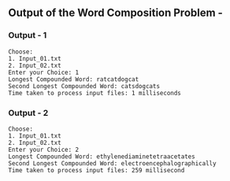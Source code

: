 ## Output of the Word Composition Problem - 
### Output - 1
    Choose: 
    1. Input_01.txt
    2. Input_02.txt
    Enter your Choice: 1
    Longest Compounded Word: ratcatdogcat
    Second Longest Compounded Word: catsdogcats
    Time taken to process input files: 1 milliseconds

### Output - 2
    Choose: 
    1. Input_01.txt
    2. Input_02.txt
    Enter your Choice: 2
    Longest Compounded Word: ethylenediaminetetraacetates
    Second Longest Compounded Word: electroencephalographically
    Time taken to process input files: 259 millisecond
